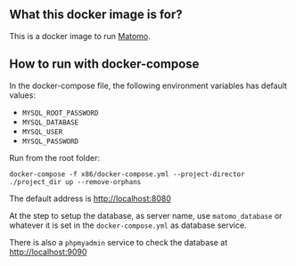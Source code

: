 ## What this docker image is for?

This is a docker image to run [Matomo](https://matomo.org/).

## How to run with docker-compose

In the docker-compose file, the following environment variables has default values:
- `MYSQL_ROOT_PASSWORD`
- `MYSQL_DATABASE`
- `MYSQL_USER`
- `MYSQL_PASSWORD`

Run from the root folder:
```
docker-compose -f x86/docker-compose.yml --project-director ./project_dir up --remove-orphans
```

The default address is [http://localhost:8080](http://localhost:8080/)

At the step to setup the database, as server name, use `matomo_database` or whatever it is set in the `docker-compose.yml` as database service.

There is also a `phpmyadmin` service to check the database at [http://localhost:9090](http://localhost:9090/)

